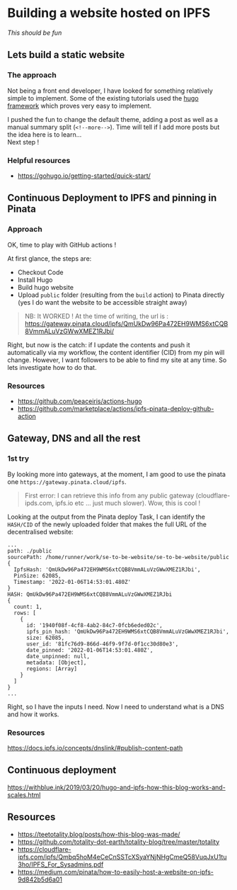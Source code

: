 # Building a website hosted on IPFS
*This should be fun*

## Lets build a static website
### The approach
Not being a front end developer, I have looked for something relatively simple to implement. Some of the existing tutorials used the [hugo framework](https://gohugo.io/) which proves very easy to implement.  

I pushed the fun to change the default theme, adding a post as well as a manual summary split (`<!--more-->`). Time will tell if I add more posts but the idea here is to learn...  
Next step ! 

### Helpful resources
- https://gohugo.io/getting-started/quick-start/


## Continuous Deployment to IPFS and pinning in Pinata
### Approach
OK, time to play with GitHub actions ! 
  
At first glance, the steps are:
- Checkout Code
- Install Hugo
- Build hugo website
- Upload `public` folder (resulting from the `build` action) to Pinata directly (yes I do want the website to be accessible straight away)

>NB: It WORKED ! At the time of writing, the url is : https://gateway.pinata.cloud/ipfs/QmUkDw96Pa472EH9WMS6xtCQB8VmmALuVzGWwXMEZ1RJbi/
  
Right, but now is the catch: if I update the contents and push it automatically via my workflow, the content identifier (CID) from my pin will change. However, I want followers to be able to find my site at any time. So lets investigate how to do that.

### Resources
- https://github.com/peaceiris/actions-hugo
- https://github.com/marketplace/actions/ipfs-pinata-deploy-github-action

## Gateway, DNS and all the rest
### 1st try
By looking more into gateways, at the moment, I am good to use the pinata one `https://gateway.pinata.cloud/ipfs`. 
> First error: I can retrieve this info from any public gateway (cloudflare-ipds.com, ipfs.io etc ... just much slower). Wow, this is cool !

Looking at the output from the Pinata deploy Task, I can identify the `HASH/CID` of the newly uploaded folder that makes the full URL of the decentralised website:
```
...
path: ./public
sourcePath: /home/runner/work/se-to-be-website/se-to-be-website/public
{
  IpfsHash: 'QmUkDw96Pa472EH9WMS6xtCQB8VmmALuVzGWwXMEZ1RJbi',
  PinSize: 62085,
  Timestamp: '2022-01-06T14:53:01.480Z'
}
HASH: QmUkDw96Pa472EH9WMS6xtCQB8VmmALuVzGWwXMEZ1RJbi
{
  count: 1,
  rows: [
    {
      id: '1940f08f-4cf8-4ab2-84c7-0fcb6eded02c',
      ipfs_pin_hash: 'QmUkDw96Pa472EH9WMS6xtCQB8VmmALuVzGWwXMEZ1RJbi',
      size: 62085,
      user_id: '81fc76d9-866d-46f9-9f7d-0f1cc30d80e3',
      date_pinned: '2022-01-06T14:53:01.480Z',
      date_unpinned: null,
      metadata: [Object],
      regions: [Array]
    }
  ]
}
...
```
Right, so I have the inputs I need. Now I need to understand what is a DNS and how it works.

### Resources
https://docs.ipfs.io/concepts/dnslink/#publish-content-path

## Continuous deployment
https://withblue.ink/2019/03/20/hugo-and-ipfs-how-this-blog-works-and-scales.html

## Resources
- https://teetotality.blog/posts/how-this-blog-was-made/
- https://github.com/totality-dot-earth/totality-blog/tree/master/totality
- https://cloudflare-ipfs.com/ipfs/Qmbq5hoM4eCeCnSSTcXSyaYNjNHgCmeQ58VuqJxU1tu3ho/IPFS_For_Sysadmins.pdf
- https://medium.com/pinata/how-to-easily-host-a-website-on-ipfs-9d842b5d6a01
